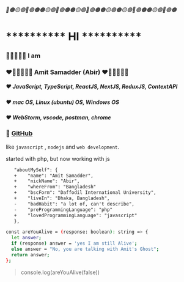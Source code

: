 ###### 🔴🟠🟡🟢🔵🟣🟤🟠🟡🟢🔵🟣🟤🟠🟡🟢🔵🟣🟤🟠🟡🟢🟠🟡🟢🔵🟣🟤🟠🟡🟢🔵🟣🟤
# ********** HI **********
### 💎💎💎💎💎 I am 
### ❤️🧡💛💚💜💙 Amit Samadder (Abir) ❤️🧡💛💚💜💙

##### ❤️ JavaScript, TypeScript, ReactJS, NextJS, ReduxJS, ContextAPI 
##### ❤️ mac OS, Linux (ubuntu) OS, Windows OS 
##### ❤️ WebStorm, vscode, postman, chrome

### 💎 [GitHub](https://github.com/amiamitswe)

like `javascript` , `nodejs` and `web development`.

started with php, but now working with js

```diff
   "aboutMySelf": {
   +    "name": "Amit Samadder",
   +    "nickName": "Abir",
   +    "whereFrom": "Bangladesh"
   +    "bscForm": "Daffodil International University",
   +    "liveIn": "Dhaka, Bangladesh",
   -    "badHabit": "a lot of, can't describe",
   -    "preProgrammingLanguage": "php"
   +    "lovedProgrammingLanguage": "javascript"
   },
```

```bash
const areYouAlive = (response: boolean): string => {
  let answer;
  if (response) answer = 'yes I am still Alive';
  else answer = "No, you are talking with Amit's Ghost";
  return answer;
};
```



> console.log(areYouAlive(false))


